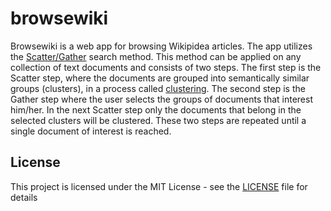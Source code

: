 # browsewiki
Browsewiki is a web app for browsing Wikipidea articles. The app utilizes the 
[Scatter/Gather](https://pdfs.semanticscholar.org/1134/3448f8a817fa391e3a7897a95f975ad2873a.pdf) search method. This 
method can be applied on any collection of text documents and consists of two steps. The first step is the Scatter step, 
where the documents are grouped into semantically similar groups (clusters), in a process called 
[clustering](https://en.wikipedia.org/wiki/Cluster_analysis). The second step is the Gather step where the user selects 
the groups of documents that interest him/her. In the next Scatter step only the documents that belong in the selected 
clusters will be clustered. These two steps are repeated until a single document of interest is reached.

## License

This project is licensed under the MIT License - see the [LICENSE](https://github.com/theovasi/browsewiki/blob/master/LICENSE) file for details


